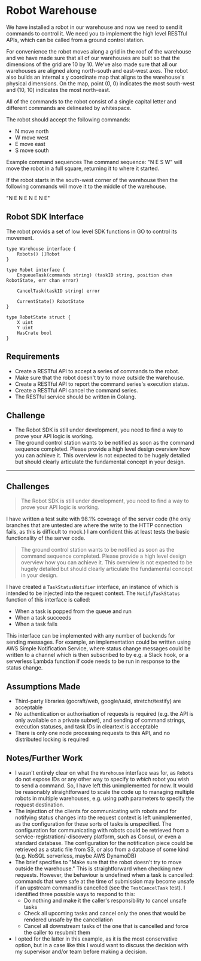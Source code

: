 # Robot Warehouse

We have installed a robot in our warehouse and now we need to send it commands to control it. We need you to implement the high level RESTful APIs, which can be called from a ground control station.

For convenience the robot moves along a grid in the roof of the warehouse and we have made sure that all of our warehouses are built so that the dimensions of the grid are 10 by 10. We've also made sure that all our warehouses are aligned along north-south and east-west axes. The robot also builds an internal x y coordinate map that aligns to the warehouse's physical dimensions. On the map, point (0, 0) indicates the most south-west and (10, 10) indicates the most north-east.

All of the commands to the robot consist of a single capital letter and different commands are delineated by whitespace.

The robot should accept the following commands:

- N move north
- W move west
- E move east
- S move south

Example command sequences
The command sequence: "N E S W" will move the robot in a full square, returning it to where it started.

If the robot starts in the south-west corner of the warehouse then the following commands will move it to the middle of the warehouse.

"N E N E N E N E"

## Robot SDK Interface 

The robot provids a set of low level SDK functions in GO to control its movement. 

```
type Warehouse interface {
	Robots() []Robot
}

type Robot interface {
	EnqueueTask(commands string) (taskID string, position chan RobotState, err chan error) 

	CancelTask(taskID string) error

	CurrentState() RobotState
}

type RobotState struct {
	X uint
	Y uint
	HasCrate bool
}
```

## Requirements
- Create a RESTful API to accept a series of commands to the robot. 
- Make sure that the robot doesn't try to move outside the warehouse.
- Create a RESTful API to report the command series's execution status.
- Create a RESTful API cancel the command series.
- The RESTful service should be written in Golang.

## Challenge
- The Robot SDK is still under development, you need to find a way to prove your API logic is working.
- The ground control station wants to be notified as soon as the command sequence completed. Please provide a high level design overview how you can achieve it. This overview is not expected to be hugely detailed but should clearly articulate the fundamental concept in your design.

___
## Challenges

> The Robot SDK is still under development, you need to find a way to prove your API logic is working.

I have written a test suite with 98.1% coverage of the server code (the only branches that are untested are where the write to the HTTP connection fails, as this is difficult to mock.) I am confident this at least tests the basic functionality of the server code.

> The ground control station wants to be notified as soon as the command sequence completed. Please provide a high level design overview how you can achieve it. This overview is not expected to be hugely detailed but should clearly articulate the fundamental concept in your design.

I have created a `TaskStatusNotifier` interface, an instance of which is intended to be injected into the request context. The `NotifyTaskStatus` function of this interface is called:
- When a task is popped from the queue and run
- When a task succeeds
- When a task fails

This interface can be implemented with any number of backends for sending messages. For example, an implementation could be written using AWS Simple Notification Service, where status change messages could be written to a channel which is then subscribed to by e.g. a Slack hook, or a serverless Lambda function if code needs to be run in response to the status change.

## Assumptions Made
- Third-party libraries (gocraft/web, google/uuid, stretchr/testify) are acceptable
- No authentication or authorisation of requests is required (e.g. the API is only available on a private subnet), and sending of command strings, execution statuses, and task IDs in cleartext is acceptable
- There is only one node processing requests to this API, and no distributed locking is required

## Notes/Further Work
- I wasn't entirely clear on what the `Warehouse` interface was for, as `Robot`s do not expose IDs or any other way to specify to *which* robot you wish to send a command. So, I have left this unimplemented for now. It would be reasonably straightforward to scale the code up to managing multiple robots in multiple warehouses, e.g. using path parameters to specify the request destination.
- The injection of the clients for communicating with robots and for notifying status changes into the request context is left unimplemented, as the configuration for these sorts of tasks is unspecified. The configuration for communicating with robots could be retrieved from a service-registration/-discovery platform, such as Consul, or even a standard database. The configuration for the notification piece could be retrieved as a static file from S3, or also from a database of some kind (e.g. NoSQL serverless, maybe AWS DynamoDB)
- The brief specifies to "Make sure that the robot doesn't try to move outside the warehouse." This is straightforward when checking new requests. However, the behaviour is undefined when a task is cancelled: commands that were safe at the time of submission may become unsafe if an upstream command is cancelled (see the `TestCancelTask` test). I identified three possible ways to respond to this:
	- Do nothing and make it the caller's responsibility to cancel unsafe tasks
	- Check all upcoming tasks and cancel only the ones that would be rendered unsafe by the cancellation
	- Cancel all downstream tasks of the one that is cancelled and force the caller to resubmit them
- I opted for the latter in this example, as it is the most conservative option, but in a case like this I would want to discuss the decision with my supervisor and/or team before making a decision.